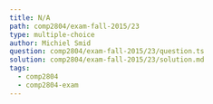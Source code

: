```yaml
---
title: N/A
path: comp2804/exam-fall-2015/23
type: multiple-choice
author: Michiel Smid
question: comp2804/exam-fall-2015/23/question.ts
solution: comp2804/exam-fall-2015/23/solution.md
tags:
  - comp2804
  - comp2804-exam
---
```

